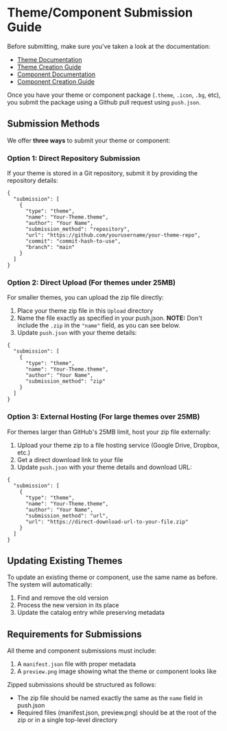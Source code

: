 # Theme/Component Submission Guide

Before submitting, make sure you've taken a look at the documentation:


- [Theme Documentation](https://github.com/Leviathanium/NextUI-Theme-Manager/blob/main/documents/THEMES.md)
- [Theme Creation Guide](https://github.com/Leviathanium/NextUI-Theme-Manager/blob/main/documents/THEME_BUILDING.md)
- [Component Documentation](https://github.com/Leviathanium/NextUI-Theme-Manager/blob/main/documents/COMPONENTS.md)
- [Component Creation Guide](https://github.com/Leviathanium/NextUI-Theme-Manager/blob/main/documents/COMPONENT_BUILDING.md)

Once you have your theme or component package (`.theme`, `.icon`, `.bg`, etc), you submit the package using a Github pull request using `push.json`. 

## Submission Methods

We offer **three ways** to submit your theme or component:

### Option 1: Direct Repository Submission

If your theme is stored in a Git repository, submit it by providing the repository details:


```json5
{
  "submission": [
    {
      "type": "theme",
      "name": "Your-Theme.theme",
      "author": "Your Name",
      "submission_method": "repository",
      "url": "https://github.com/yourusername/your-theme-repo",
      "commit": "commit-hash-to-use",
      "branch": "main"
    }
  ]
}
```

### Option 2: Direct Upload (For themes under 25MB)

For smaller themes, you can upload the zip file directly:

1. Place your theme zip file in this `Upload` directory
2. Name the file exactly as specified in your push.json. **NOTE:** Don't include the `.zip` in the `"name"` field, as you can see below.
3. Update `push.json` with your theme details:

```json5
{
  "submission": [
    {
      "type": "theme",
      "name": "Your-Theme.theme",
      "author": "Your Name",
      "submission_method": "zip"
    }
  ]
}
```

### Option 3: External Hosting (For large themes over 25MB)

For themes larger than GitHub's 25MB limit, host your zip file externally:

1. Upload your theme zip to a file hosting service (Google Drive, Dropbox, etc.)
2. Get a direct download link to your file
3. Update `push.json` with your theme details and download URL:

```json5
{
  "submission": [
    {
      "type": "theme",
      "name": "Your-Theme.theme",
      "author": "Your Name",
      "submission_method": "url",
      "url": "https://direct-download-url-to-your-file.zip"
    }
  ]
}
```

## Updating Existing Themes

To update an existing theme or component, use the same name as before. The system will automatically:
1. Find and remove the old version
2. Process the new version in its place
3. Update the catalog entry while preserving metadata

## Requirements for Submissions

All theme and component submissions must include:

1. A `manifest.json` file with proper metadata
2. A `preview.png` image showing what the theme or component looks like

Zipped submissions should be structured as follows:
- The zip file should be named exactly the same as the `name` field in push.json
- Required files (manifest.json, preview.png) should be at the root of the zip or in a single top-level directory
